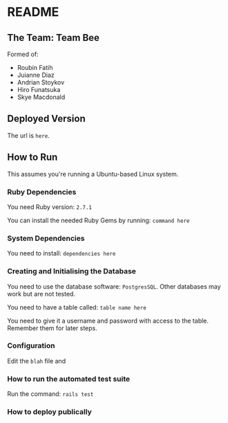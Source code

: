# README

## The Team: Team Bee
Formed of:
* Roubin Fatih
* Juianne Diaz
* Andrian Stoykov
* Hiro Funatsuka
* Skye Macdonald

## Deployed Version
The url is `here`.

## How to Run
This assumes you're running a Ubuntu-based Linux system.

### Ruby Dependencies
You need Ruby version: `2.7.1`

You can install the needed Ruby Gems by running: `command here`

### System Dependencies
You need to install: `dependencies here`

### Creating and Initialising the Database
You need to use the database software: `PostgresSQL`. Other databases may work but are not tested.

You need to have a table called: `table name here`

You need to give it a username and password with access to the table. Remember them for later steps.

### Configuration
Edit the `blah` file and 

### How to run the automated test suite
Run the command: `rails test`

### How to deploy publically
